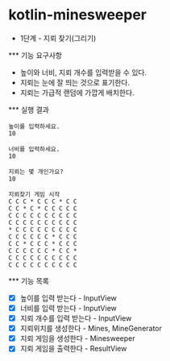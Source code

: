 # kotlin-minesweeper

* 1단계 - 지뢰 찾기(그리기)

*** 기능 요구사항
- 높이와 너비, 지뢰 개수를 입력받을 수 있다.
- 지뢰는 눈에 잘 띄는 것으로 표기한다.
- 지뢰는 가급적 랜덤에 가깝게 배치한다.


*** 실행 결과
```
높이를 입력하세요.
10

너비를 입력하세요.
10

지뢰는 몇 개인가요?
10

지뢰찾기 게임 시작
C C C * C C C * C C
C C * C * C C C C C
C C C C C C C C C C
C C C C C C C C C C
* C C C C C C C C C
C C C C C C * C C C
C C * C C C * C C C
C C C C C C * C C *
C C C C C C C C C C
C C C C C C C C C C
```

*** 기능 목록
- [x] 높이를 입력 받는다 - InputView
- [x] 너비를 입력 받는다 - InputView
- [x] 지뢰 개수를 입력 받는다 - InputView
- [x] 지뢰위치를 생성한다 - Mines, MineGenerator
- [x] 지뢰 게임을 생성한다 - Minesweeper
- [x] 지뢰 게임을 출력한다 - ResultView